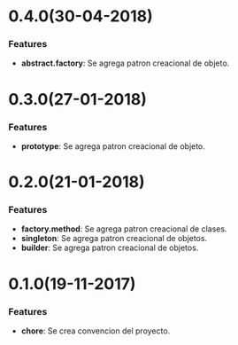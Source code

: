 # 0.4.0(30-04-2018)

### Features

* **abstract.factory**: Se agrega patron creacional de objeto.

# 0.3.0(27-01-2018)

### Features

* **prototype**: Se agrega patron creacional de objeto.

# 0.2.0(21-01-2018)

### Features

* **factory.method**: Se agrega patron creacional de clases.
* **singleton**: Se agrega patron creacional de objetos.
* **builder**: Se agrega patron creacional de objetos.

# 0.1.0(19-11-2017)

### Features

* **chore**: Se crea convencion del proyecto.